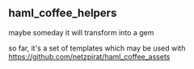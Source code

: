 ## haml_coffee_helpers

maybe someday it will transform into a gem

so far, it's a set of templates which may be used with https://github.com/netzpirat/haml_coffee_assets
